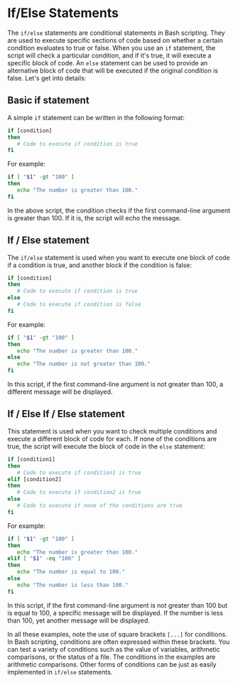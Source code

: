# If/Else Statements

The `if/else` statements are conditional statements in Bash scripting. They are used to execute specific sections of code based on whether a certain condition evaluates to true or false. When you use an `if` statement, the script will check a particular condition, and if it's true, it will execute a specific block of code. An `else` statement can be used to provide an alternative block of code that will be executed if the original condition is false. Let's get into details:

## Basic if statement

A simple `if` statement can be written in the following format:

```bash
if [condition]
then
   # Code to execute if condition is true
fi
```

For example:

```bash
if [ "$1" -gt "100" ]
then
   echo "The number is greater than 100."
fi
```

In the above script, the condition checks if the first command-line argument is greater than 100. If it is, the script will echo the message.

## If / Else statement

The `if/else` statement is used when you want to execute one block of code if a condition is true, and another block if the condition is false:

```bash
if [condition]
then
   # Code to execute if condition is true
else
   # Code to execute if condition is false
fi
```

For example:

```bash
if [ "$1" -gt "100" ]
then
   echo "The number is greater than 100."
else
   echo "The number is not greater than 100."
fi
```

In this script, if the first command-line argument is not greater than 100, a different message will be displayed.

## If / Else If / Else statement

This statement is used when you want to check multiple conditions and execute a different block of code for each. If none of the conditions are true, the script will execute the block of code in the `else` statement:

```bash
if [condition1]
then
   # Code to execute if condition1 is true
elif [condition2]
then
   # Code to execute if condition2 is true
else
   # Code to execute if none of the conditions are true
fi
```

For example:

```bash
if [ "$1" -gt "100" ]
then
   echo "The number is greater than 100."
elif [ "$1" -eq "100" ]
then
   echo "The number is equal to 100."
else
   echo "The number is less than 100."
fi
```

In this script, if the first command-line argument is not greater than 100 but is equal to 100, a specific message will be displayed. If the number is less than 100, yet another message will be displayed.

In all these examples, note the use of square brackets `[...]` for conditions. In Bash scripting, conditions are often expressed within these brackets. You can test a variety of conditions such as the value of variables, arithmetic comparisons, or the status of a file. The conditions in the examples are arithmetic comparisons. Other forms of conditions can be just as easily implemented in `if/else` statements.